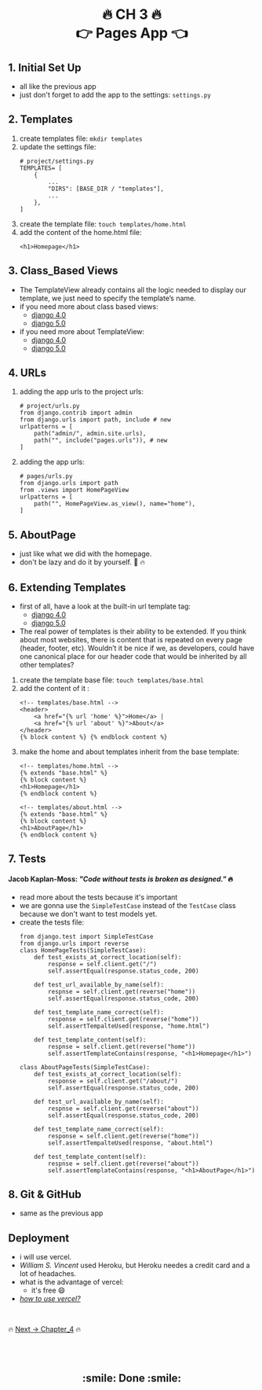 <h1 align='center'>🔥 CH 3 🔥 <br> 👉 Pages App 👈</h1>

## 1. Initial Set Up
- all like the previous app
- just don't forget to add the app to the settings: `settings.py`

## 2. Templates
1. create templates file: `mkdir templates`
2. update the settings file: 
    ```
    # project/settings.py
    TEMPLATES= [
        {
            ...
            "DIRS": [BASE_DIR / "templates"],
            ...
        },
    ]
    ```
3. create the template file: `touch templates/home.html`
4. add the content of the home.html file:
    ```
    <h1>Homepage</h1>
    ```
## 3. Class_Based Views
- The TemplateView already contains all the logic needed
to display our template, we just need to specify the template’s name.
- if you need more about class based views: 
    - [django 4.0](https://docs.djangoproject.com/en/4.0/topics/class-based-views/intro/)
    - [django 5.0](https://docs.djangoproject.com/en/5.0/topics/class-based-views/intro/)
- if you need more about TemplateView: 
    - [django 4.0](https://docs.djangoproject.com/en/4.0/ref/class-based-views/base/#django.views.generic.base.TemplateView)
    - [django 5.0](https://docs.djangoproject.com/en/5.0/ref/class-based-views/base/#django.views.generic.base.TemplateView)

## 4. URLs
1. adding the app urls to the project urls: 
    ```
    # project/urls.py
    from django.contrib import admin
    from django.urls import path, include # new
    urlpatterns = [
        path("admin/", admin.site.urls),
        path("", include("pages.urls")), # new
    ]
    ```
2. adding the app urls:
    ```
    # pages/urls.py
    from django.urls import path
    from .views import HomePageView
    urlpatterns = [
        path("", HomePageView.as_view(), name="home"),
    ]
    ```
## 5. AboutPage
- just like what we did with the homepage.
- don't be lazy and do it by yourself. :muscle: :fire:

## 6. Extending Templates
- first of all, have a look at the built-in url template tag:
    - [django 4.0](https://docs.djangoproject.com/en/4.0/ref/templates/builtins/#url)
    - [django 5.0](https://docs.djangoproject.com/en/5.0/ref/templates/builtins/#url)
- The real power of templates is their ability to be extended. If you think about most websites, there is content that is repeated on every page (header, footer, etc). Wouldn’t it be nice if we, as
developers, could have one canonical place for our header code that would be inherited by all other templates?
1. create the template base file: `touch templates/base.html`
2. add the content of it :
    ```
    <!-- templates/base.html -->
    <header>
        <a href="{% url 'home' %}">Home</a> |
        <a href="{% url 'about' %}">About</a>
    </header>
    {% block content %} {% endblock content %}
    ```
3. make the home and about templates inherit from the base template:
    ```
    <!-- templates/home.html -->
    {% extends "base.html" %}
    {% block content %}
    <h1>Homepage</h1>
    {% endblock content %}
    ```
    ```
    <!-- templates/about.html -->
    {% extends "base.html" %}
    {% block content %}
    <h1>AboutPage</h1>
    {% endblock content %}
    ```
## 7. Tests 
#### Jacob Kaplan-Moss: *"Code without tests is broken as designed."* :fire:
- read more about the tests because it's important
- we are gonna use the `SimpleTestCase` instead of the `TestCase` class because we don't want to test models yet.
- create the tests file: 
    ```
    from django.test import SimpleTestCase
    from django.urls import reverse
    class HomePageTests(SimpleTestCase):
        def test_exists_at_correct_location(self):
            response = self.client.get("/")
            self.assertEqual(response.status_code, 200)

        def test_url_available_by_name(self):
            respnse = self.client.get(reverse("home"))
            self.assertEqual(response.status_code, 200)

        def test_template_name_correct(self):
            response = self.client.get(reverse("home"))
            self.assertTempalteUsed(response, "home.html")

        def test_template_content(self):
            respnse = self.client.get(reverse("home"))
            self.assertTemplateContains(response, "<h1>Homepage</h1>")

    class AboutPageTests(SimpleTestCase):
        def test_exists_at_correct_location(self):
            response = self.client.get("/about/")
            self.assertEqual(response.status_code, 200)

        def test_url_available_by_name(self):
            respnse = self.client.get(reverse("about"))
            self.assertEqual(response.status_code, 200)

        def test_template_name_correct(self):
            response = self.client.get(reverse("home"))
            self.assertTempalteUsed(response, "about.html")

        def test_template_content(self):
            respnse = self.client.get(reverse("about"))
            self.assertTemplateContains(response, "<h1>AboutPage</h1>")
    ```

## 8. Git & GitHub
- same as the previous app

## Deployment
- i will use vercel.
- *William S. Vincent* used Heroku, but Heroku needes a credit card and a lot of headaches.
- what is the advantage of vercel:
    - it's free :smile:
- [*how to use vercel?*](https://github.com/MansAlien/DFB_Revision/blob/main/important/vercel.md)



<br>

🔥 [Next -> Chapter_4](https://github.com/MansAlien/DFB_4.0_Summary/blob/main/Ch_4-message_board_app.md) 🔥

<br>
<br>

<h2 align="center"> :smile: Done :smile: </h2>
